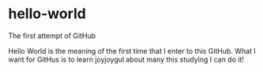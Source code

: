 # hello-world
The first attempt of GitHub

Hello World is the meaning of the first time that I enter to this GitHub.
What I want for GitHus is to learn joyjoygul about many this studying
I can do it!
